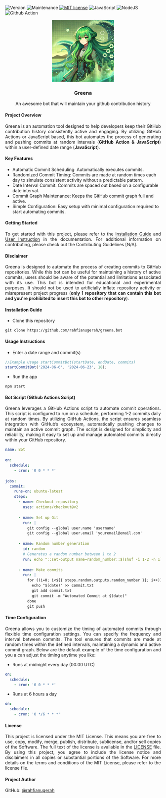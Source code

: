 ![Version](https://img.shields.io/badge/Version-1.0.2-green)
![Maintenance](https://img.shields.io/badge/Maintenance-Yes-green)
[![MIT license](https://img.shields.io/badge/License-MIT-blue.svg)](https://github.com/rahfianugerah/sch-bot/blob/main/LICENSE)
![JavaScript](https://img.shields.io/badge/JavaScript-%23323330.svg?&logo=javascript&logoColor=%23F7DF1E)
![NodeJS](https://img.shields.io/badge/Node.js-6DA55F?&logo=node.js&logoColor=white)
![Github Action](https://img.shields.io/badge/GitHub_Action-%23121011.svg?&logo=github&logoColor=white)

<div align="center">
  <img src="img/GREENA.webp" height=200 width=200>
  <h3>
    Greena
  </h3>
  <p>
    An awesome bot that will maintain your github contribution history
  </p>
</div>

#### Project Overview
<p align="justify">
  Greena is an automation tool designed to help developers keep their GitHub contribution history consistently active and engaging. By utilizing GitHub Actions or JavaScript based, this bot automates the process of generating and pushing commits at random intervals (<b>GitHub Action & JavaScript</b>) within a user-defined date range (<b>JavaScript</b>).
</p>

#### Key Features
- Automatic Commit Scheduling: Automatically executes commits.
- Randomized Commit Timing: Commits are made at random times each day to simulate consistent activity without a predictable pattern.
- Date Interval Commit: Commits are spaced out based on a configurable date interval.
- Commit Graph Maintenance: Keeps the GitHub commit graph full and active.
- Simple Configuration: Easy setup with minimal configuration required to start automating commits.

#### Getting Started
<p align="justify">
To get started with this project, please refer to the <a href=#installation-guide>Installation Guide</a> and <a href=#usage-instructions>User Instruction</a> in the documentation. For additional information on contributing, please check out the Contributing Guidelines [N/A].
</p>

#### Disclaimer </b>
<p align="justify">
Greena is designed to automate the process of creating commits to GitHub repositories. While this bot can be useful for maintaining a history of active commits, users should be aware of the potential and limitations associated with its use. This bot is intended for educational and experimental purposes. It should not be used to artificially inflate repository activity or misrepresent project progress (<b>only 1 repository that can contain this bot and you're prohibited to insert this bot to other repository</b>).
</p> 

#### Installation Guide

- Clone this repository
```
git clone https://github.com/rahfianugerah/greena.bot
```

#### Usage Instructions

- Enter a date range and commit(s)
```javascript
//Example Usage startCommitBot(startDate, endDate, commits)
startCommitBot('2024-06-6', '2024-06-23', 18);
```

- Run the app
```
npm start
```

#### Bot Script (Github Actions Script)

<p align="justify">
Greena leverages a GitHub Actions script to automate commit operations. This script is configured to run on a schedule, performing 1-2 commits daily at random times. By utilizing GitHub Actions, the script ensures seamless integration with GitHub’s ecosystem, automatically pushing changes to maintain an active commit graph. The script is designed for simplicity and reliability, making it easy to set up and manage automated commits directly within your GitHub repository.
</p>

```yml
name: Bot

on:
  schedule:
    - cron: '0 0 * * *'
    
jobs:
  commit:
    runs-on: ubuntu-latest
    steps:
      - name: Checkout repository
        uses: actions/checkout@v2

      - name: Set up Git
        run: |
          git config --global user.name 'username'
          git config --global user.email 'youremail@email.com'

      - name: Random number generation
        id: random
        # Generates a random number between 1 to 2
        run: echo "::set-output name=random_number::$(shuf -i 1-2 -n 1)" 

      - name: Make commits
        run: |
          for ((i=0; i<${{ steps.random.outputs.random_number }}; i++)); do
            echo "$(date)" >> commit.txt
            git add commit.txt
            git commit -m "Automated Commit at $(date)"
          done
          git push

```

#### Time Configuration

<p align="justify">
Greena allows you to customize the timing of automated commits through flexible time configuration settings. You can specify the frequency and interval between commits. The tool ensures that commits are made at random times within the defined intervals, maintaining a dynamic and active commit graph. Below are the default example of the time configuration and you a can adjust the timing anytime you like:
</p>

- Runs at midnight every day (00:00 UTC)
```yml
on:
  schedule:
    - cron: '0 0 * * *'
```

- Runs at 6 hours a day
```yml
on:
  schedule:
    - cron: '0 */6 * * *'
```


#### License
<p align="justify">
This project is licensed under the MIT License. This means you are free to use, copy, modify, merge, publish, distribute, sublicense, and/or sell copies of the Software. The full text of the license is available in the <a href="https://github.com/rahfianugerah/commitwave/blob/main/LICENSE">LICENSE</a> file. By using this project, you agree to include the license notice and disclaimers in all copies or substantial portions of the Software. For more details on the terms and conditions of the MIT License, please refer to the license file.
</p>

#### Project Author
GitHub: [@rahfianugerah](https://www.github.com/rahfianugerah)
